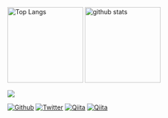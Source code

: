 <p align="left"> 
  <img alt="Top Langs" height="170px" src="https://github-readme-stats.vercel.app/api/top-langs/?username=mcmepitap&compact&show_icons=true&theme=dark"/>
  <img alt="github stats" height="170px" src="https://github-readme-stats.vercel.app/api?username=mcmepitap&theme=dark&show_icons=ture" />
</p>

![](http://github-profile-summary-cards.vercel.app/api/cards/profile-details?username=mcmepitap&theme=default)

[![Github](https://img.shields.io/badge/--FFFFFF?style=social&logo=github&label=Follow%20MCMEpitap)](https://github.com/mcmepitap)
[![Twitter](https://img.shields.io/badge/--FFFFFF?style=social&logo=twitter&label=Follow%20Epitap)](https://twitter.com/epitap8)
[![Qiita](https://img.shields.io/badge/--FFFFFF?style=social&logo=Qiita&label=Follow%20MCMEpitap)](https://qiita.com/MCMEpitap)
[![Qiita](https://img.shields.io/badge/--FFFFFF?style=social&logo=Zenn&label=Follow%20MCMEpitap)](https://zenn.dev/epitap)

